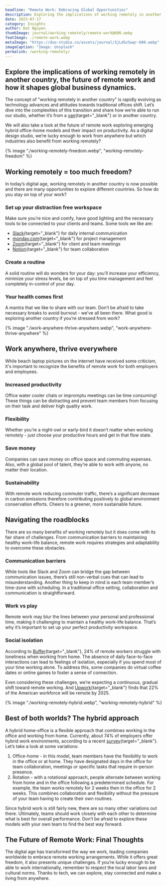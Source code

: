 ```yaml
---
headline: "Remote Work: Embracing Global Opportunities"
description: Exploring the implications of working remotely in another country, the future of remote work and how it shapes global business dynamics.
date: 2023-07-17
category: Insights
author: Dat Nguyen
thumbImage: journal/working-remotely/remote-work@600.webp
featImage: ./remote-work.webp
metaImage: "https://duo-studio.co/assets/journal/3jLdGzSwqr-600.webp"
imageCaption: "Image: Unsplash"
permalink: /working-remotely/
---
```


<div class="entry__content--sidebar">
<h2 class="title-3 entry__content--sidebar-excerpt">
Explore the implications of working remotely in another country, the future of remote work and how it shapes global business dynamics.
</h2>
</div>

<div class="entry__content--main">

The concept of "working remotely in another country" is rapidly evolving as technology advances and attitudes towards traditional offices shift. Let’s dive into the complexities of this transition and share how we’re able to run our studio, whether it’s from a [van](https://www.verizon.com/business/resources/customer-success-stories/duo-studio-small-traveling-business/){target="_blank"} or in another country.

We will also take a look at the future of remote work exploring emerging hybrid office-home models and their impact on productivity. As a digital design studio, we’re lucky enough to work from anywhere but which industries also benefit from working remotely?

{% image "./working-remotely-freedom.webp", "working-remotely-freedom" %}

## Working remotely = too much freedom?

In today’s digital age, working remotely in another country is now possible and there are many opportunities to explore different countries. So how do you stay on top of your work?

### Set up your distraction free workspace

Make sure you’re nice and comfy, have good lighting and the necessary tools to be connected to your clients and teams. Some tools we like are:

- [Slack](https://slack.com/){target="_blank"} for daily internal communication
- [monday.com](http://monday.com){target="_blank"} for project management
- [Zoom](https://zoom.us/){target="_blank"} for client and team meetings
- [Notion](https://www.notion.so/){target="_blank"} for team collaboration

### Create a routine

A solid routine will do wonders for your day: you’ll increase your efficiency, minimize your stress levels, be on top of you time management and feel completely in-control of your day. 

### Your health comes first

A mantra that we like to share with our team. Don’t be afraid to take necessary breaks to avoid burnout - we’ve all been there. What good is exploring another country if you’re stressed from work?

{% image "./work-anywhere-thrive-anywhere.webp", "work-anywhere-thrive-anywhere" %}

## Work anywhere, thrive everywhere

While beach laptop pictures on the internet have received some criticism, it's important to recognize the benefits of remote work for both employers and employees.

### Increased productivity

Office water cooler chats or impromptu meetings can be time consuming! These things can be distracting and prevent team members from focusing on their task and deliver high quality work.

### Flexibility

Whether you’re a night-owl or early-bird it doesn’t matter when working remotely - just choose your productive hours and get in that flow state.

### Save money

Companies can save money on office space and commuting expenses. Also, with a global pool of talent, they’re able to work with anyone, no matter their location.

### Sustainability

With remote work reducing commuter traffic, there’s a significant decrease in carbon emissions therefore contributing positively to global environment conservation efforts. Cheers to a greener, more sustainable future.

## Navigating the roadblocks

There are so many benefits of working remotely but it does come with its fair share of challenges. From communication barriers to maintaining healthy work-life balance, remote work requires strategies and adaptability to overcome these obstacles.

### Communication barriers

While tools like Slack and Zoom can bridge the gap between communication issues, there’s still non-verbal cues that can lead to misunderstanding. Another thing to keep in mind is each team member’s time-zone with scheduling. In a traditional office setting, collaboration and communication is straightforward.

### Work vs play

Remote work may blur the lines between your personal and professional time, making it challenging to maintain a healthy work-life balance. That’s why it’s important to set up your perfect productivity workspace.

### Social isolation

According to [Buffer](https://buffer.com/state-of-remote-work/2022){target="_blank"}, 24% of remote workers struggle with loneliness when working from home. The absence of daily face-to-face interactions can lead to feelings of isolation, especially if you spend most of your time working alone. To address this, some companies do virtual coffee dates or online games to foster a sense of connection.

Even considering these challenges, we’re expecting a continuous, gradual shift toward remote working. And [Upwork](https://www.upwork.com/press/releases/upwork-study-finds-22-of-american-workforce-will-be-remote-by-2025){target="_blank"} finds that 22% of the American workforce will be remote by 2025.

{% image "./working-remotely-hybrid.webp", "working-remotely-hybrid" %}

## Best of both worlds? The hybrid approach

A hybrid home-office is a flexible approach that combines working in the office and working from home. Currently, about 74% of employers offer hybrid work environments, according to a recent [survey](https://www.ifebp.org/store/employee-benefits-survey/Pages/default.aspx){target="_blank"}. Let’s take a look at some variations:

1. Office-home - in this model, team members have the flexibility to work in the office or at home. They have designated days in the office for team collaboration, meetings or specific tasks that require in-person presence. 
2. Rotation - with a rotational approach, people alternate between working from home and in the office following a predetermined schedule. For example, the team works remotely for 2 weeks then in the office for 2 weeks. This combines collaboration and flexibility without the pressure of your team having to create their own routines.

Since hybrid work is still fairly new, there are so many other variations out there. Ultimately, teams should work closely with each other to determine what is best for overall performance. Don’t be afraid to explore these models with your own team to find the best way forward.

## The Future of Remote Work: Final Thoughts

The digital age has transformed the way we work, leading companies worldwide to embrace remote working arrangements. While it offers great freedom, it also presents unique challenges. If you’re lucky enough to be able to work internationally, remember to respect the local labor laws and cultural norms. Thanks to tech, we can explore, stay connected and make a living from anywhere.

</div>